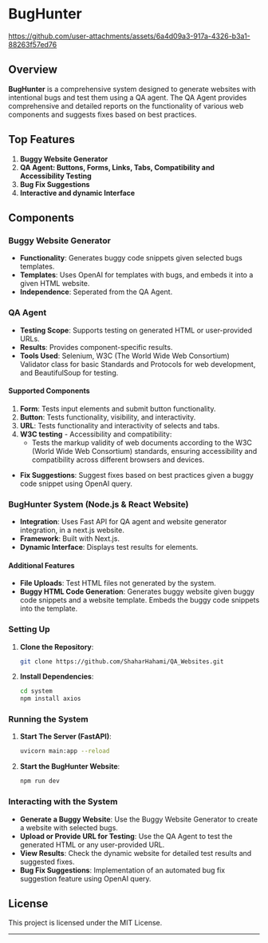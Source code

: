 # BugHunter




https://github.com/user-attachments/assets/6a4d09a3-917a-4326-b3a1-88263f57ed76




## Overview

**BugHunter** is a comprehensive system designed to generate websites with intentional bugs and test them using a QA
agent.
The QA Agent provides comprehensive and detailed reports on the functionality of various web components
and suggests fixes
based on best practices.

## Top Features

1. **Buggy Website Generator**
2. **QA Agent: Buttons, Forms, Links, Tabs, Compatibility and Accessibility Testing**
3. **Bug Fix Suggestions**
4. **Interactive and dynamic Interface**

## Components

### Buggy Website Generator

- **Functionality**: Generates buggy code snippets given selected bugs templates.
- **Templates**: Uses OpenAI for templates with bugs, and embeds it into a given HTML website.
- **Independence**: Seperated from the QA Agent.

### QA Agent

- **Testing Scope**: Supports testing on generated HTML or user-provided URLs.
- **Results**: Provides component-specific results.
- **Tools Used**: Selenium, W3C (The World Wide Web Consortium) Validator class for basic Standards and Protocols for
  web development, and BeautifulSoup for testing.

#### Supported Components

1. **Form**: Tests input elements and submit button functionality.
2. **Button**: Tests functionality, visibility, and interactivity.
3. **URL**: Tests functionality and interactivity of selects and tabs.
4. **W3C testing** - Accessibility and compatibility:
    - Tests the markup validity of web documents according to the W3C (World Wide Web Consortium) standards, ensuring
      accessibility and compatibility across different browsers and devices.

- **Fix Suggestions**: Suggest fixes based on best practices given a buggy code snippet using OpenAI query.

### BugHunter System (Node.js & React Website)

- **Integration**: Uses Fast API for QA agent and website generator integration, in a next.js website.
- **Framework**: Built with Next.js.
- **Dynamic Interface**: Displays test results for elements.

#### Additional Features

- **File Uploads**: Test HTML files not generated by the system.
- **Buggy HTML Code Generation**: Generates buggy website given buggy code snippets and a website template. Embeds the
  buggy code snippets into the template.

### Setting Up

1. **Clone the Repository**:
    ```bash
    git clone https://github.com/ShaharHahami/QA_Websites.git
    ```
2. **Install Dependencies**:
    ```bash
    cd system
    npm install axios
    ```

### Running the System

1. **Start The Server (FastAPI)**:
    ```bash
    uvicorn main:app --reload  
    ```
2. **Start the BugHunter Website**:
    ```bash
    npm run dev 
   ```

### Interacting with the System

- **Generate a Buggy Website**: Use the Buggy Website Generator to create a website with selected bugs.
- **Upload or Provide URL for Testing**: Use the QA Agent to test the generated HTML or any user-provided URL.
- **View Results**: Check the dynamic website for detailed test results and suggested fixes.
- **Bug Fix Suggestions**: Implementation of an automated bug fix suggestion feature using OpenAI query.

## License

This project is licensed under the MIT License.

---
